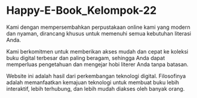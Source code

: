 # Happy-E-Book_Kelompok-22
Kami dengan mempersembahkan perpustakaan online kami yang modern dan nyaman, dirancang khusus untuk memenuhi semua kebutuhan literasi Anda. 

Kami berkomitmen untuk memberikan akses mudah dan cepat ke koleksi buku digital terbesar dan paling beragam, sehingga Anda dapat memperluas pengetahuan dan mengejar hobi literer Anda tanpa batasan. 

Website ini adalah hasil dari perkembangan teknologi digital. Filosofinya adalah memanfaatkan kemajuan teknologi untuk membuat buku lebih interaktif, lebih terhubung, dan lebih mudah diakses oleh banyak orang.
